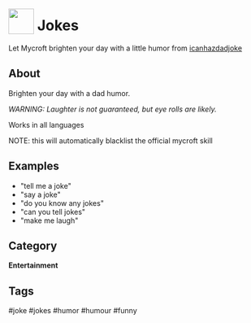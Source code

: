 # <img src='https://raw.githack.com/FortAwesome/Font-Awesome/master/svgs/solid/laugh.svg' card_color='#22a7f0' width='50' height='50' style='vertical-align:bottom'/> Jokes
 Let Mycroft brighten your day with a little humor from [icanhazdadjoke](icanhazdadjoke.com)

## About 
Brighten your day with a dad humor.  

 _WARNING:  Laughter is not guaranteed, but eye rolls are likely._

Works in all languages

NOTE: this will automatically blacklist the official mycroft skill

## Examples 
* "tell me a joke"
* "say a joke"
* "do you know any jokes"
* "can you tell jokes"
* "make me laugh"

## Category
**Entertainment**

## Tags
#joke
#jokes
#humor
#humour
#funny
